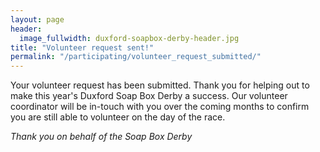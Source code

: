 ```yaml
---
layout: page
header:
  image_fullwidth: duxford-soapbox-derby-header.jpg
title: "Volunteer request sent!"
permalink: "/participating/volunteer_request_submitted/"
---
```


Your volunteer request has been submitted. Thank you for helping out to make this year's Duxford Soap Box Derby a success. Our volunteer coordinator will be in-touch with you over the coming months to confirm you are still able to volunteer on the day of the race.

*Thank you on behalf of the Soap Box Derby*